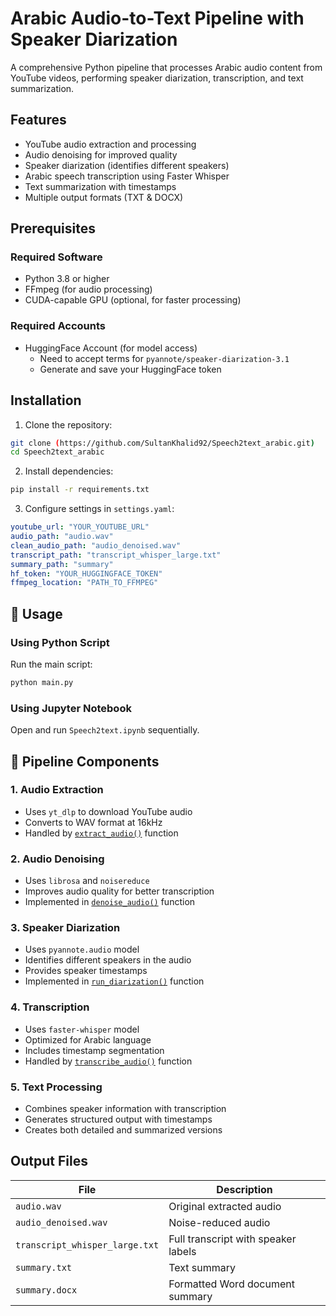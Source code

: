 # Arabic Audio-to-Text Pipeline with Speaker Diarization

A comprehensive Python pipeline that processes Arabic audio content from YouTube videos, performing speaker diarization, transcription, and text summarization.

## Features

- YouTube audio extraction and processing
- Audio denoising for improved quality
- Speaker diarization (identifies different speakers)
- Arabic speech transcription using Faster Whisper
- Text summarization with timestamps
- Multiple output formats (TXT & DOCX)

## Prerequisites

### Required Software
- Python 3.8 or higher
- FFmpeg (for audio processing)
- CUDA-capable GPU (optional, for faster processing)

### Required Accounts
- HuggingFace Account (for model access)
  - Need to accept terms for `pyannote/speaker-diarization-3.1`
  - Generate and save your HuggingFace token

## Installation

1. Clone the repository:
```bash
git clone (https://github.com/SultanKhalid92/Speech2text_arabic.git)
cd Speech2text_arabic
```

2. Install dependencies:
```bash
pip install -r requirements.txt
```

3. Configure settings in `settings.yaml`:
```yaml
youtube_url: "YOUR_YOUTUBE_URL"
audio_path: "audio.wav"
clean_audio_path: "audio_denoised.wav"
transcript_path: "transcript_whisper_large.txt"
summary_path: "summary"
hf_token: "YOUR_HUGGINGFACE_TOKEN"
ffmpeg_location: "PATH_TO_FFMPEG"
```

## 🚀 Usage

### Using Python Script
Run the main script:
```bash
python main.py
```

### Using Jupyter Notebook
Open and run `Speech2text.ipynb` sequentially.

## 🔧 Pipeline Components

### 1. Audio Extraction
- Uses `yt_dlp` to download YouTube audio
- Converts to WAV format at 16kHz
- Handled by [`extract_audio()`](main.py) function

### 2. Audio Denoising
- Uses `librosa` and `noisereduce`
- Improves audio quality for better transcription
- Implemented in [`denoise_audio()`](main.py) function

### 3. Speaker Diarization
- Uses `pyannote.audio` model
- Identifies different speakers in the audio
- Provides speaker timestamps
- Implemented in [`run_diarization()`](main.py) function

### 4. Transcription
- Uses `faster-whisper` model
- Optimized for Arabic language
- Includes timestamp segmentation
- Handled by [`transcribe_audio()`](main.py) function

### 5. Text Processing
- Combines speaker information with transcription
- Generates structured output with timestamps
- Creates both detailed and summarized versions

## Output Files

| File | Description |
|------|-------------|
| `audio.wav` | Original extracted audio |
| `audio_denoised.wav` | Noise-reduced audio |
| `transcript_whisper_large.txt` | Full transcript with speaker labels |
| `summary.txt` | Text summary |
| `summary.docx` | Formatted Word document summary |
